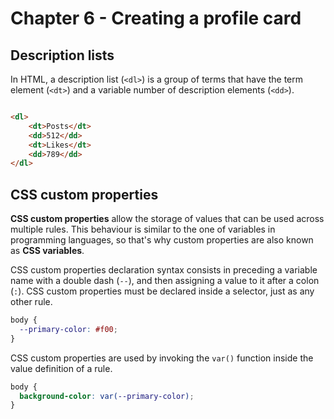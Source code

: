 # Chapter 6 - Creating a profile card

## Description lists

In HTML, a description list (`<dl>`) is a group of terms that have the term element (`<dt>`) and a variable number of
description elements (`<dd>`).

```html

<dl>
    <dt>Posts</dt>
    <dd>512</dd>
    <dt>Likes</dt>
    <dd>789</dd>
</dl>
```

## CSS custom properties

**CSS custom properties** allow the storage of values that can be used across multiple rules. This behaviour is similar
to the one of variables in programming languages, so that's why custom properties are also known as **CSS variables**.

CSS custom properties declaration syntax consists in preceding a variable name with a double dash (`--`), and then
assigning a value to it after a colon (`:`). CSS custom properties must be declared inside a selector, just as any other
rule.

```css
body {
  --primary-color: #f00;
}
```

CSS custom properties are used by invoking the `var()` function inside the value definition of a rule.

```css
body {
  background-color: var(--primary-color);
}
```
